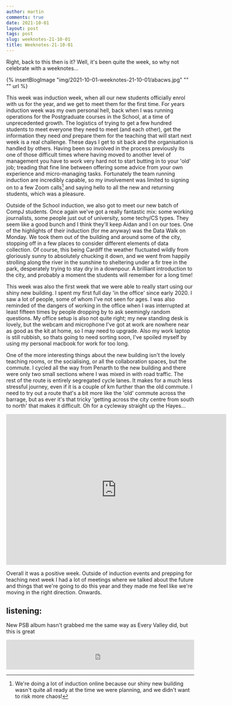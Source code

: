 ```yaml
---
author: martin
comments: true
date: 2021-10-01
layout: post
tags: post
slug: weeknotes-21-10-01
title: Weeknotes-21-10-01
---
```


Right, back to this then is it? Well, it's been quite the week, so why not celebrate with a weeknotes...

{% insertBlogImage "img/2021-10-01-weeknotes-21-10-01/abacws.jpg" "" "" url %}

This week was induction week, when all our new students officially enrol with us for the year, and we get to meet them for the first time. For years induction week was my own personal hell, back when I was running operations for the Postgraduate courses in the School, at a time of unprecedented growth. The logistics of trying to get a few hundred students to meet everyone they need to meet (and each other), get the information they need *and* prepare them for the teaching that will start next week is a real challenge. These days I get to sit back and the organisation is handled by others. Having been so involved in the process previously its one of those difficult times where having moved to another level of management you have to work very hard not to start butting in to your 'old' job; treading that fine line between offering some advice from your own experience and micro-managing tasks. Fortunately the team running induction are incredibly capable, so my involvement was limited to signing on to a few Zoom calls[^ref-induction] and saying hello to all the new and returning students, which was a pleasure.

Outside of the School induction, we also got to meet our new batch of CompJ students. Once again we've got a really fantastic mix: some working journalists, some people just out of university, some techy/CS types. They seem like a good bunch and I think they'll keep Aidan and I on our toes. One of the highlights of their induction (for me anyway) was the Data Walk on Monday. We took them out of the building and around some of the city, stopping off in a few places to consider different elements of data collection. Of course, this being Cardiff the weather fluctuated wildly from gloriously sunny to absolutely chucking it down, and we went from happily strolling along the river in the sunshine to sheltering under a fir tree in the park, desperately trying to stay dry in a downpour. A brilliant introduction to the city, and probably a moment the students will remember for a long time!

This week was also the first week that we were able to really start using our shiny new building. I spent my first full day 'in the office' since early 2020. I saw a lot of people, some of whom I've not seen for ages. I was also reminded of the dangers of working in the office when I was interrupted at least fifteen times by people dropping by to ask seemingly random questions. My office setup is also not quite right; my new standing desk is lovely, but the webcam and microphone I've got at work are nowhere near as good as the kit at home, so I may need to upgrade. Also my work laptop is still rubbish, so thats going to need sorting soon, I've spoiled myself by using my personal macbook for work for too long. 

One of the more interesting things about the new building isn't the lovely teaching rooms, or the socialising, or all the collaboration spaces, but the commute. I cycled all the way from Penarth to the new building and there were only two small sections where I was mixed in with road traffic. The rest of the route is entirely segregated cycle lanes. It makes for a much less stressful journey, even if it is a couple of km further than the old commute. I need to try out a route that's a bit more like the 'old' commute across the barrage, but as ever it's that tricky 'getting across the city centre from south to north' that makes it difficult. Oh for a cycleway straight up the Hayes...

<iframe height='405' width='590' frameborder='0' allowtransparency='true' scrolling='no' src='https://www.strava.com/activities/6038645278/embed/11c75cda8ca3baf19b0a38872c49abc745475d6b'></iframe>


Overall it was a positive week. Outside of induction events and prepping for teaching next week I had a lot of meetings where we talked about the future and things that we're going to do this year and they made me feel like we're moving in the right direction. Onwards.

## listening:

New PSB album hasn't grabbed me the same way as Every Valley did, but this is great

<iframe src="https://open.spotify.com/embed/track/2DjRqR9rn1FlBlMeAckkP9" width="100%" height="80" frameBorder="0" allowtransparency="true" allow="encrypted-media"></iframe>



[^ref-induction]: We're doing a lot of induction online because our shiny new building wasn't quite all ready at the time we were planning, and we didn't want to risk more chaos!